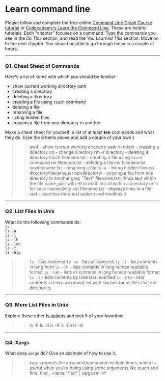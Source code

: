 # Learn command line

Please follow and complete the free online [Command Line Crash Course
tutorial](https://web.archive.org/web/20160708171659/http://cli.learncodethehardway.org/book/) or [Codecademy's Learn the Command Line](https://www.codecademy.com/learn/learn-the-command-line). These are helpful tutorials. Each "chapter" focuses on a command. Type the commands you see in the _Do This_ section, and read the _You Learned This_ section. Move on to the next chapter. You should be able to go through these in a couple of hours.

---

### Q1.  Cheat Sheet of Commands  

Here's a list of items with which you should be familiar:  
* show current working directory path
* creating a directory
* deleting a directory
* creating a file using `touch` command
* deleting a file
* renaming a file
* listing hidden files
* copying a file from one directory to another

Make a cheat sheet for yourself: a list of at least **ten** commands and what they do.  (Use the 8 items above and add a couple of your own.)  

> > pwd - show current working directory path /n
> > mkdir - creating a directory
> > cd - change directory
> > rm -r directory -  deleting a directory
> > touch filename.txt -  creating a file using `touch` command
> > rm filename.txt - deleting a file
> > mv filename.txt newfilename.txt - renaming a file
> > ls -a - listing hidden files
> > cp directory/filename.txt newdirectory/ - copying a file from one directory to another
> > grep "Text" filename.txt - finds text within the file name; pair with -R to read into all within a directory or -i for case insensitivity
> > cat filename.txt - displays lines in a file
> > sed - searches for a text pattern and modifies it

---

### Q2.  List Files in Unix   

What do the following commands do:  
`ls`  
`ls -a`  
`ls -l`  
`ls -lh`  
`ls -lah`  
`ls -t`  
`ls -Glp`  

> > `ls`  - lists contents
> > `ls -a`  - lists all contents
> > `ls -l`  - lists contents in long form
> > `ls -lh`  - lists contents in long human readable format
> > `ls -lah` - lists all contents in long human readable format 
> > `ls -t`  - lists contents by time last modified
> > `ls -Glp` - lists contents in long (no group) list with slashes for all files that are directories

---

### Q3.  More List Files in Unix  

Explore these other [ls options](http://www.techonthenet.com/unix/basic/ls.php) and pick 5 of your favorites:

> > ls -F
> > ls -d
> > ls -R
> > ls -Fa
> > ls -m
---

### Q4.  Xargs   

What does `xargs` do? Give an example of how to use it.

> > xargs repeats the argument/command multiple times, which is useful when you're doing using some arguments like touch and find. 
find . -name "*.txt" | xargs rm -rf
 

